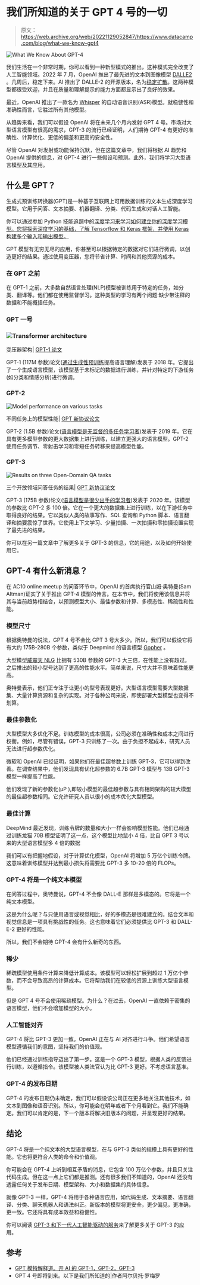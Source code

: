 # 我们所知道的关于 GPT 4 号的一切

> 原文：<https://web.archive.org/web/20221129052847/https://www.datacamp.com/blog/what-we-know-gpt4>

![What We Know About GPT-4](img/101ee3ab2b41e5946e00a2860faf7257.png)

我们生活在一个非常时期，你可以看到一种新型模式的推出，这种模式完全改变了人工智能领域。2022 年 7 月，OpenAI 推出了最先进的文本到图像模型 [DALLE2](https://web.archive.org/web/20221124153834/https://openai.com/dall-e-2) 。几周后，稳定下来。AI 推出了 DALLE-2 的开源版本，名为[稳定扩散](https://web.archive.org/web/20221124153834/https://stability.ai/blog/stable-diffusion-public-release)。这两种模型都很受欢迎，并且在质量和理解提示的能力方面都显示出了良好的效果。

最近，OpenAI 推出了一款名为 [Whisper](https://web.archive.org/web/20221124153834/https://openai.com/blog/whisper) 的自动语音识别(ASR)模型。就稳健性和准确性而言，它胜过所有其他模型。

从趋势来看，我们可以假设 OpenAI 将在未来几个月内发射 GPT 4 号。市场对大型语言模型有很高的需求，GPT-3 的流行已经证明，人们期待 GPT-4 有更好的准确性、计算优化、更低的偏差和更高的安全性。

尽管 OpenAI 对发射或功能保持沉默，但在这篇文章中，我们将根据 AI 趋势和 OpenAI 提供的信息，对 GPT-4 进行一些假设和预测。此外，我们将学习大型语言模型及其应用。

## 什么是 GPT？

生成式预训练转换器(GPT)是一种基于互联网上可用数据训练的文本生成深度学习模型。它用于问答、文本摘要、机器翻译、分类、代码生成和对话人工智能。

你可以通过参加 Python 技能追踪中的[深度学习来学习如何建立你的深度学习模型。您将探索深度学习的基础，了解 Tensorflow 和 Keras 框架，并使用 Keras 构建多个输入和输出模型。](https://web.archive.org/web/20221124153834/https://www.datacamp.com/tracks/deep-learning-in-python)

GPT 模型有无穷无尽的应用，你甚至可以根据特定的数据对它们进行微调，以创造更好的结果。通过使用变压器，您将节省计算、时间和其他资源的成本。

### 在 GPT 之前

在 GPT-1 之前，大多数自然语言处理(NLP)模型被训练用于特定的任务，如分类、翻译等。他们都在使用监督学习。这种类型的学习有两个问题:缺少带注释的数据和不能概括任务。

### GPT 一号

### ![Transformer architecture](img/ff206d90abe48ea8c312f4d0932962b3.png)

变压器架构| [GPT-1 论文](https://web.archive.org/web/20221124153834/https://paperswithcode.com/paper/improving-language-understanding-by)

GPT-1 (117M 参数)论文([通过生成性预训练](https://web.archive.org/web/20221124153834/https://paperswithcode.com/paper/improving-language-understanding-by)提高语言理解)发表于 2018 年。它提出了一个生成语言模型，该模型基于未标记的数据进行训练，并针对特定的下游任务(如分类和情感分析)进行微调。

### GPT-2

![Model performance on various tasks](img/d3e1340e00a77e8ffb533a7ee97285fa.png)

不同任务上的模型性能| [GPT 新协议论文](https://web.archive.org/web/20221124153834/https://d4mucfpksywv.cloudfront.net/better-language-models/language-models.pdf)

GPT-2 (1.5B 参数)论文([语言模型是无监督的多任务学习者](https://web.archive.org/web/20221124153834/https://d4mucfpksywv.cloudfront.net/better-language-models/language-models.pdf))发表于 2019 年。它在具有更多模型参数的更大数据集上进行训练，以建立更强大的语言模型。GPT-2 使用任务调节、零射击学习和零短任务转移来提高模型性能。

### GPT-3

![Results on three Open-Domain QA tasks](img/d7184db9489288ee8f7e7fa7d653bc44.png)

三个开放领域问答任务的结果| [GPT 新协议论文](https://web.archive.org/web/20221124153834/https://arxiv.org/abs/2005.14165v4)

GPT-3 (175B 参数)论文([语言模型是很少出手的学习者](https://web.archive.org/web/20221124153834/https://arxiv.org/abs/2005.14165v4))发表于 2020 年。该模型的参数比 GPT-2 多 100 倍。它在一个更大的数据集上进行训练，以在下游任务中取得良好的结果。它以类似人类的故事写作、SQL 查询和 Python 脚本、语言翻译和摘要震惊了世界。它使用上下文学习、少量拍摄、一次拍摄和零拍摄设置实现了最先进的结果。

你可以在另一篇文章中了解更多关于 GPT-3 的信息，它的用途，以及如何开始使用它。

## GPT-4 有什么新消息？

在 AC10 online meetup 的问答环节中，OpenAI 的首席执行官山姆·奥特曼(Sam Altman)证实了关于推出 GPT-4 模型的传言。在本节中，我们将使用该信息并将其与当前趋势相结合，以预测模型大小、最佳参数和计算、多模态性、稀疏性和性能。

### 模型尺寸

根据奥特曼的说法，GPT 4 号不会比 GPT 3 号大多少。所以，我们可以假设它将有大约 175B-280B 个参数，类似于 Deepmind 的语言模型 [Gopher](https://web.archive.org/web/20221124153834/https://www.deepmind.com/blog/language-modelling-at-scale-gopher-ethical-considerations-and-retrieval) 。

大型模型[威震天 NLG](https://web.archive.org/web/20221124153834/https://developer.nvidia.com/blog/using-deepspeed-and-megatron-to-train-megatron-turing-nlg-530b-the-worlds-largest-and-most-powerful-generative-language-model) 比拥有 530B 参数的 GPT-3 大三倍，在性能上没有超过。之后推出的较小型号达到了更高的性能水平。简单来说，尺寸大并不意味着性能更高。

奥特曼表示，他们正专注于让更小的型号表现更好。大型语言模型需要大型数据集、大量计算资源和复杂的实现。对于各种公司来说，即使部署大型模型也变得不划算。

### 最佳参数化

大型模型大多优化不足。训练模型的成本很高，公司必须在准确性和成本之间进行权衡。例如，尽管有错误，GPT-3 只训练了一次。由于负担不起成本，研究人员无法进行超参数优化。

微软和 OpenAI 已经证明，如果他们在最佳超参数上训练 GPT-3，它可以得到改善。在调查结果中，他们发现具有优化超参数的 6.7B GPT-3 模型与 13B GPT-3 模型一样提高了性能。

他们发现了新的参数化(μP ),即较小模型的最佳超参数与具有相同架构的较大模型的最佳超参数相同。它允许研究人员以很小的成本优化大型模型。

### 最佳计算

DeepMind 最近发现，训练令牌的数量和大小一样会影响模型性能。他们已经通过训练龙猫 70B 模型证明了这一点，这个模型比地鼠小 4 倍，比自 GPT 3 号以来的大型语言模型多 4 倍的数据

我们可以有把握地假设，对于计算优化模型，OpenAI 将增加 5 万亿个训练令牌。这意味着训练模型并达到最小损失将需要比 GPT-3 多 10-20 倍的 FLOPs。

### GPT-4 将是一个纯文本模型

在问答过程中，奥特曼说，GPT-4 不会像 DALL-E 那样是多模态的。它将是一个纯文本模型。

这是为什么呢？与只使用语言或视觉相比，好的多模态是很难建立的。结合文本和视觉信息是一项具有挑战性的任务。这也意味着它们必须提供比 GPT-3 和 DALL-E-2 更好的性能。

所以，我们不会期待 GPT-4 会有什么新奇的东西。

### 稀少

稀疏模型使用条件计算来降低计算成本。该模型可以轻松扩展到超过 1 万亿个参数，而不会导致高昂的计算成本。它将帮助我们在较低的资源上训练大型语言模型。

但是 GPT 4 号不会使用稀疏模型。为什么？在过去，OpenAI 一直依赖于密集的语言模型，他们不会增加模型的大小。

### 人工智能对齐

GPT-4 将比 GPT-3 更加一致。OpenAI 正在与 AI 对齐进行斗争。他们希望语言模型遵循我们的意图，坚持我们的价值观。

他们已经通过训练指导迈出了第一步。这是一个 GPT-3 模型，根据人类的反馈进行训练，以遵循指令。该模型被人类法官认为比 GPT-3 更好。不考虑语言基准。

### GPT-4 的发布日期

GPT-4 的发布日期仍未确定，我们可以假设该公司正在更多地关注其他技术，如文本到图像和语音识别。所以，你可能会在明年或者下个月看到它。我们不能确定。我们可以肯定的是，下一个版本将解决旧版本的问题，并呈现更好的结果。

## 结论

GPT-4 将是一个纯文本的大型语言模型，在与 GPT-3 类似的规模上具有更好的性能。它也将更符合人类的命令和价值观。

你可能会在 GPT-4 上听到相互矛盾的消息，它包含 100 万亿个参数，并且只关注代码生成。但在这一点上它们都是推测。还有很多我们不知道的，OpenAI 还没有透露任何关于发布日期、模型架构、大小和数据集的具体信息。

就像 GPT-3 一样，GPT-4 将用于各种语言应用，如代码生成、文本摘要、语言翻译、分类、聊天机器人和语法纠正。新版本的模型将更安全，更少偏见，更准确，更一致。它还将具有成本效益和稳健性。

你可以阅读 [GPT-3 和下一代人工智能驱动的服务](https://web.archive.org/web/20221124153834/https://www.datacamp.com/blog/gpt-3-and-the-next-generation-of-ai-powered-services)来了解更多关于 GPT-3 的应用。

## 参考

*   [GPT 模特解释道。开 AI 的 GPT-1，GPT-2，GPT-3](https://web.archive.org/web/20221124153834/https://medium.com/walmartglobaltech/the-journey-of-open-ai-gpt-models-32d95b7b7fb2)
*   GPT 4 号即将到来。以下是我们所知道的|作者阿尔贝托·罗梅罗